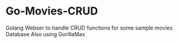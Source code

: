 # Go-Movies-CRUD

Golang Webser to handle CRUD functions for some sample movies Database
Also using GorillaMax
